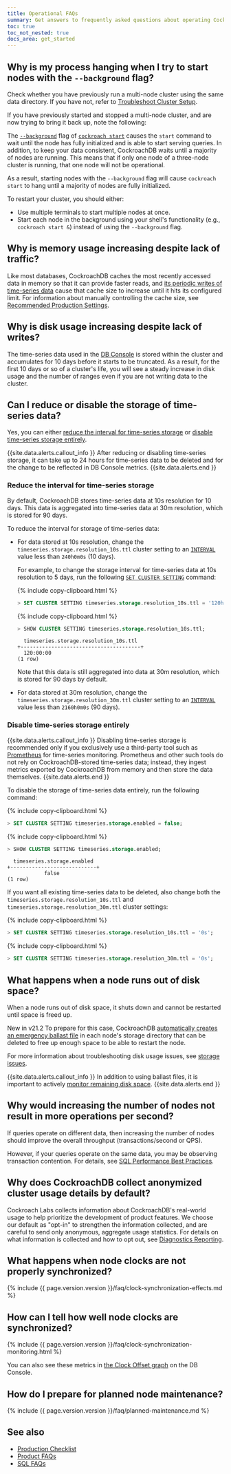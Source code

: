 ```yaml
---
title: Operational FAQs
summary: Get answers to frequently asked questions about operating CockroachDB.
toc: true
toc_not_nested: true
docs_area: get_started
---
```


## Why is my process hanging when I try to start nodes with the `--background` flag?

Check whether you have previously run a multi-node cluster using the same data directory. If you have not, refer to [Troubleshoot Cluster Setup](cluster-setup-troubleshooting.html). 

If you have previously started and stopped a multi-node cluster, and are now trying to bring it back up, note the following:

The [`--background`](cockroach-start.html#general) flag of [`cockroach start`](cockroach-start.html) causes the `start` command to wait until the node has fully initialized and is able to start serving queries. In addition, to keep your data consistent, CockroachDB waits until a majority of nodes are running. This means that if only one node of a three-node cluster is running, that one node will not be operational. 

As a result, starting nodes with the `--background` flag will cause `cockroach start` to hang until a majority of nodes are fully initialized. 

To restart your cluster, you should either: 

- Use multiple terminals to start multiple nodes at once.
- Start each node in the background using your shell's functionality (e.g., `cockroach start &`) instead of using the `--background` flag.

## Why is memory usage increasing despite lack of traffic?

Like most databases, CockroachDB caches the most recently accessed data in memory so that it can provide faster reads, and [its periodic writes of time-series data](#why-is-disk-usage-increasing-despite-lack-of-writes) cause that cache size to increase until it hits its configured limit. For information about manually controlling the cache size, see [Recommended Production Settings](recommended-production-settings.html#cache-and-sql-memory-size).

## Why is disk usage increasing despite lack of writes?

The time-series data used in the [DB Console](ui-overview-dashboard.html) is stored within the cluster and accumulates for 10 days before it starts to be truncated. As a result, for the first 10 days or so of a cluster's life, you will see a steady increase in disk usage and the number of ranges even if you are not writing data to the cluster.

## Can I reduce or disable the storage of time-series data?

Yes, you can either [reduce the interval for time-series storage](#reduce-the-interval-for-time-series-storage) or [disable time-series storage entirely](#disable-time-series-storage-entirely).

{{site.data.alerts.callout_info }}
After reducing or disabling time-series storage, it can take up to 24 hours for time-series data to be deleted and for the change to be reflected in DB Console metrics.
{{site.data.alerts.end }}

### Reduce the interval for time-series storage

By default, CockroachDB stores time-series data at 10s resolution for 10 days. This data is aggregated into time-series data at 30m resolution, which is stored for 90 days.

To reduce the interval for storage of time-series data:

- For data stored at 10s resolution, change the `timeseries.storage.resolution_10s.ttl` cluster setting to an [`INTERVAL`](interval.html) value less than `240h0m0s` (10 days). 

  For example, to change the storage interval for time-series data at 10s resolution to 5 days, run the following [`SET CLUSTER SETTING`](set-cluster-setting.html) command:

  {% include copy-clipboard.html %}
  ~~~ sql
  > SET CLUSTER SETTING timeseries.storage.resolution_10s.ttl = '120h0m0s';
  ~~~

  {% include copy-clipboard.html %}
  ~~~ sql
  > SHOW CLUSTER SETTING timeseries.storage.resolution_10s.ttl;
  ~~~

  ~~~
    timeseries.storage.resolution_10s.ttl
  +---------------------------------------+
    120:00:00
  (1 row)
  ~~~

  Note that this data is still aggregated into data at 30m resolution, which is stored for 90 days by default.

- For data stored at 30m resolution, change the `timeseries.storage.resolution_30m.ttl` cluster setting to an [`INTERVAL`](interval.html) value less than `2160h0m0s` (90 days).

### Disable time-series storage entirely

{{site.data.alerts.callout_info }}
Disabling time-series storage is recommended only if you exclusively use a third-party tool such as [Prometheus](monitor-cockroachdb-with-prometheus.html) for time-series monitoring. Prometheus and other such tools do not rely on CockroachDB-stored time-series data; instead, they ingest metrics exported by CockroachDB from memory and then store the data themselves.
{{site.data.alerts.end }}

To disable the storage of time-series data entirely, run the following command:

{% include copy-clipboard.html %}
~~~ sql
> SET CLUSTER SETTING timeseries.storage.enabled = false;
~~~

{% include copy-clipboard.html %}
~~~ sql
> SHOW CLUSTER SETTING timeseries.storage.enabled;
~~~

~~~
  timeseries.storage.enabled
+----------------------------+
            false
(1 row)
~~~

If you want all existing time-series data to be deleted, also change both the `timeseries.storage.resolution_10s.ttl` and `timeseries.storage.resolution_30m.ttl` cluster settings:

{% include copy-clipboard.html %}
~~~ sql
> SET CLUSTER SETTING timeseries.storage.resolution_10s.ttl = '0s';
~~~

{% include copy-clipboard.html %}
~~~ sql
> SET CLUSTER SETTING timeseries.storage.resolution_30m.ttl = '0s';
~~~

## What happens when a node runs out of disk space?

When a node runs out of disk space, it shuts down and cannot be restarted until space is freed up.

<span class="version-tag">New in v21.2</span> To prepare for this case, CockroachDB [automatically creates an emergency ballast file](cluster-setup-troubleshooting.html#automatic-ballast-files) in each node's storage directory that can be deleted to free up enough space to be able to restart the node.

For more information about troubleshooting disk usage issues, see [storage issues](cluster-setup-troubleshooting.html#disks-filling-up).

{{site.data.alerts.callout_info }}
In addition to using ballast files, it is important to actively [monitor remaining disk space](common-issues-to-monitor.html#storage-capacity).
{{site.data.alerts.end }}

## Why would increasing the number of nodes not result in more operations per second?

If queries operate on different data, then increasing the number of nodes should improve the overall throughput (transactions/second or QPS).

However, if your queries operate on the same data, you may be observing transaction contention. For details, see [SQL Performance Best Practices](performance-best-practices-overview.html#transaction-contention).

## Why does CockroachDB collect anonymized cluster usage details by default?

Cockroach Labs collects information about CockroachDB's real-world usage to help prioritize the development of product features. We choose our default as "opt-in" to strengthen the information collected, and are careful to send only anonymous, aggregate usage statistics. For details on what information is collected and how to opt out, see [Diagnostics Reporting](diagnostics-reporting.html).

## What happens when node clocks are not properly synchronized?

{% include {{ page.version.version }}/faq/clock-synchronization-effects.md %}

## How can I tell how well node clocks are synchronized?

{% include {{ page.version.version }}/faq/clock-synchronization-monitoring.html %}

You can also see these metrics in [the Clock Offset graph](ui-runtime-dashboard.html#clock-offset) on the DB Console.

## How do I prepare for planned node maintenance?

{% include {{ page.version.version }}/faq/planned-maintenance.md %}

## See also

- [Production Checklist](recommended-production-settings.html)
- [Product FAQs](frequently-asked-questions.html)
- [SQL FAQs](sql-faqs.html)
